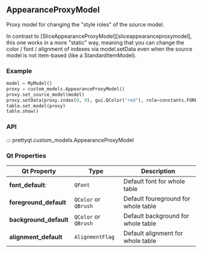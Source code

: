 ## AppearanceProxyModel

Proxy model for changing the "style roles" of the source model.

In contrast to [SliceAppearanceProxyModel][sliceappearanceproxymodel], this one works in a more "static" way, meaning that you can change the color / font / alignment of indexes via model.setData even when the source model is not item-based (like a StandardItemModel).


### Example

```py
model = MyModel()
proxy = custom_models.AppearanceProxyModel()
proxy.set_source_model(model)
proxy.setData(proxy.index(0, 0), gui.QColor("red"), role=constants.FOREGROUND_ROLE)
table.set_model(proxy)
table.show()
```

### API

::: prettyqt.custom_models.AppearanceProxyModel

### Qt Properties

| Qt Property            | Type                 | Description                         |
| -----------------------|----------------------|-------------------------------------|
| **font_default**:      | `QFont`              | Default font for whole table        |
| **foreground_default** | `QColor` or `QBrush` | Default foureground for whole table |
| **background_default** | `QColor` or `QBrush` | Default background for whole table  |
| **alignment_default**  | `AlignmentFlag`      | Default alignment for whole table   |
